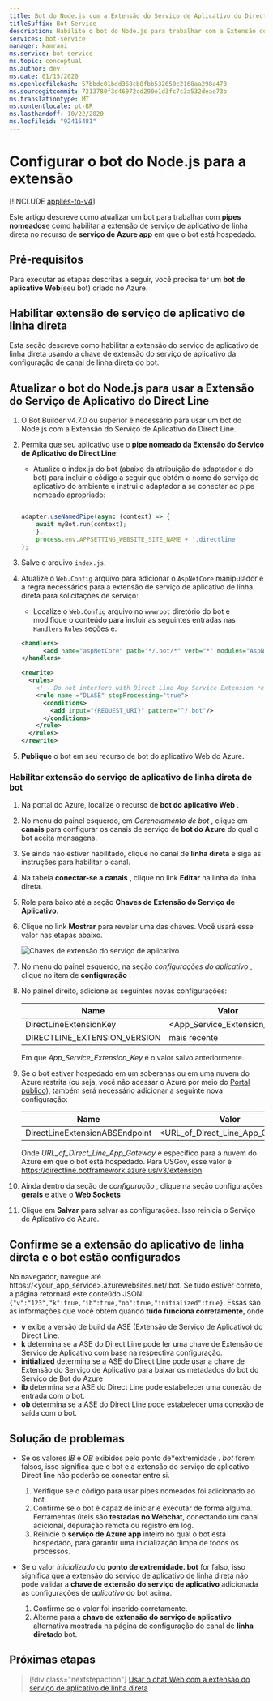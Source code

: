 ```yaml
---
title: Bot do Node.js com a Extensão do Serviço de Aplicativo do Direct Line
titleSuffix: Bot Service
description: Habilite o bot do Node.js para trabalhar com a Extensão do Serviço de Aplicativo do Direct Line
services: bot-service
manager: kamrani
ms.service: bot-service
ms.topic: conceptual
ms.author: dev
ms.date: 01/15/2020
ms.openlocfilehash: 57bbdc01bdd368cb8fbb532650c2168aa298a470
ms.sourcegitcommit: 7213780f3d46072cd290e1d3fc7c3a532deae73b
ms.translationtype: MT
ms.contentlocale: pt-BR
ms.lasthandoff: 10/22/2020
ms.locfileid: "92415481"
---
```

# <a name="configure-nodejs-bot-for-extension"></a>Configurar o bot do Node.js para a extensão

[!INCLUDE [applies-to-v4](includes/applies-to-v4-current.md)]

Este artigo descreve como atualizar um bot para trabalhar com **pipes nomeados**e como habilitar a extensão de serviço de aplicativo de linha direta no recurso de **serviço de Azure app** em que o bot está hospedado.

## <a name="prerequisites"></a>Pré-requisitos

Para executar as etapas descritas a seguir, você precisa ter um **bot de aplicativo Web**(seu bot) criado no Azure.

## <a name="enable-direct-line-app-service-extension"></a>Habilitar extensão de serviço de aplicativo de linha direta

Esta seção descreve como habilitar a extensão do serviço de aplicativo de linha direta usando a chave de extensão do serviço de aplicativo da configuração de canal de linha direta do bot.

## <a name="update-nodejs-bot-to-use-direct-line-app-service-extension"></a>Atualizar o bot do Node.js para usar a Extensão do Serviço de Aplicativo do Direct Line

1. O Bot Builder v4.7.0 ou superior é necessário para usar um bot do Node.js com a Extensão do Serviço de Aplicativo do Direct Line.
1. Permita que seu aplicativo use o **pipe nomeado da Extensão do Serviço de Aplicativo do Direct Line**:
    - Atualize o index.js do bot (abaixo da atribuição do adaptador e do bot) para incluir o código a seguir que obtém o nome do serviço de aplicativo do ambiente e instrui o adaptador a se conectar ao pipe nomeado apropriado:
    
    ```Node.js
    
    adapter.useNamedPipe(async (context) => {
        await myBot.run(context);
        },
        process.env.APPSETTING_WEBSITE_SITE_NAME + '.directline'
    );
    ```   

1. Salve o arquivo `index.js`.
1. Atualize o `Web.Config` arquivo para adicionar o `AspNetCore` manipulador e a regra necessários para a extensão de serviço de aplicativo de linha direta para solicitações de serviço:
    - Localize o `Web.Config` arquivo no `wwwroot` diretório do bot e modifique o conteúdo para incluir as seguintes entradas nas `Handlers` `Rules` seções e:
    
    ```XML
    <handlers>      
          <add name="aspNetCore" path="*/.bot/*" verb="*" modules="AspNetCoreModule" resourceType="Unspecified" />
    </handlers>
    
    <rewrite>
      <rules>
        <!-- Do not interfere with Direct Line App Service Extension requests. (This rule should be as high in the rules section as possible to avoid conflicts.) -->
        <rule name ="DLASE" stopProcessing="true">
          <conditions>
            <add input="{REQUEST_URI}" pattern="^/.bot"/>
          </conditions>
        </rule>
      </rules>
    </rewrite>
    ```

1. **Publique** o bot em seu recurso de bot do aplicativo Web do Azure.

### <a name="enable-bot-direct-line-app-service-extension"></a>Habilitar extensão do serviço de aplicativo de linha direta de bot

1. Na portal do Azure, localize o recurso de **bot do aplicativo Web** .
1. No menu do painel esquerdo, em *Gerenciamento de bot* , clique em **canais** para configurar os canais de serviço de **bot do Azure** do qual o bot aceita mensagens.
1. Se ainda não estiver habilitado, clique no canal de **linha direta** e siga as instruções para habilitar o canal.
1. Na tabela **conectar-se a canais** , clique no link **Editar** na linha da linha direta.
1. Role para baixo até a seção **Chaves de Extensão do Serviço de Aplicativo**.
1. Clique no link **Mostrar** para revelar uma das chaves. Você usará esse valor nas etapas abaixo.

    ![Chaves de extensão do serviço de aplicativo](./media/channels/direct-line-extension-extension-keys.png)

1. No menu do painel esquerdo, na seção *configurações do aplicativo* , clique no item de **configuração** .
1. No painel direito, adicione as seguintes novas configurações:

    |Name|Valor|
    |---|---|
    |DirectLineExtensionKey|<App_Service_Extension_Key>|
    |DIRECTLINE_EXTENSION_VERSION|mais recente|

    Em que *App_Service_Extension_Key* é o valor salvo anteriormente.

1. Se o bot estiver hospedado em um soberanas ou em uma nuvem do Azure restrita (ou seja, você não acessar o Azure por meio do [Portal público](https://portal.azure.com)), também será necessário adicionar a seguinte nova configuração:

    |Name|Valor|
    |---|---|
    |DirectLineExtensionABSEndpoint|<URL_of_Direct_Line_App_Gateway>|

    Onde *URL_of_Direct_Line_App_Gateway* é específico para a nuvem do Azure em que o bot está hospedado. Para USGov, esse valor é https://directline.botframework.azure.us/v3/extension

1. Ainda dentro da seção de *configuração* , clique na seção configurações **gerais** e ative o **Web Sockets**
1. Clique em **Salvar** para salvar as configurações. Isso reinicia o Serviço de Aplicativo do Azure.

## <a name="confirm-direct-line-app-extension-and-the-bot-are-configured"></a>Confirme se a extensão do aplicativo de linha direta e o bot estão configurados

No navegador, navegue até https://<your_app_service>.azurewebsites.net/.bot.
Se tudo estiver correto, a página retornará este conteúdo JSON: `{"v":"123","k":true,"ib":true,"ob":true,"initialized":true}`. Essas são as informações que você obtém quando **tudo funciona corretamente**, onde

- **v** exibe a versão de build da ASE (Extensão de Serviço de Aplicativo) do Direct Line.
- **k** determina se a ASE do Direct Line pode ler uma chave de Extensão de Serviço de Aplicativo com base na respectiva configuração.
- **initialized** determina se a ASE do Direct Line pode usar a chave de Extensão do Serviço de Aplicativo para baixar os metadados do bot do Serviço de Bot do Azure
- **ib** determina se a ASE do Direct Line pode estabelecer uma conexão de entrada com o bot.
- **ob** determina se a ASE do Direct Line pode estabelecer uma conexão de saída com o bot.

## <a name="troubleshooting"></a>Solução de problemas

- Se os valores *IB* e *OB* exibidos pelo ponto de*extremidade *. bot* forem falsos, isso significa que o bot e a extensão do serviço de aplicativo Direct line não poderão se conectar entre si. 
    1. Verifique se o código para usar pipes nomeados foi adicionado ao bot.
    1. Confirme se o bot é capaz de iniciar e executar de forma alguma. Ferramentas úteis são **testadas no Webchat**, conectando um canal adicional, depuração remota ou registro em log.
    1. Reinicie o **serviço de Azure app** inteiro no qual o bot está hospedado, para garantir uma inicialização limpa de todos os processos.

- Se o valor *inicializado* do **ponto de extremidade. bot** for falso, isso significa que a extensão do serviço de aplicativo de linha direta não pode validar a **chave de extensão do serviço de aplicativo** adicionada às configurações de *aplicativo* do bot acima. 
    1. Confirme se o valor foi inserido corretamente.
    1. Alterne para a **chave de extensão do serviço de aplicativo** alternativa mostrada na página de configuração do canal de **linha direta**do bot.

## <a name="next-steps"></a>Próximas etapas

> [!div class="nextstepaction"]
> [Usar o chat Web com a extensão do serviço de aplicativo de linha direta](./bot-service-channel-directline-extension-webchat-client.md)